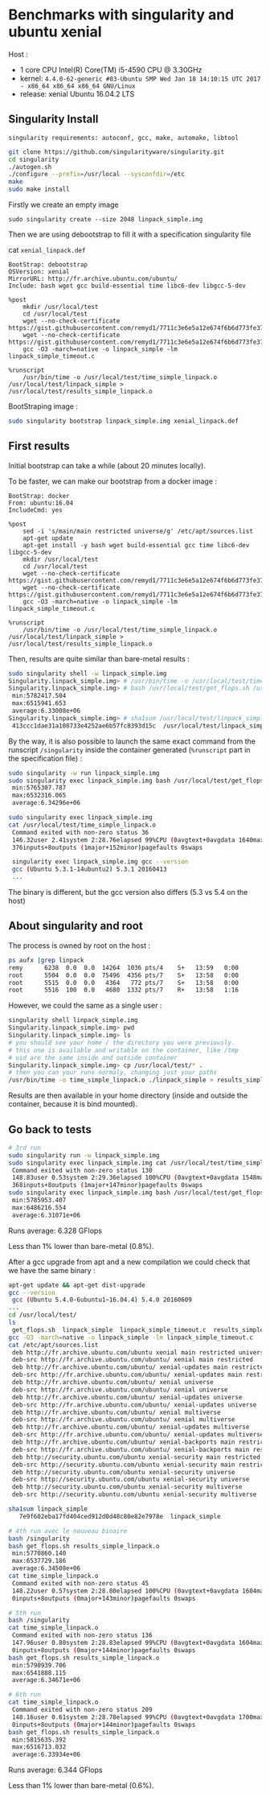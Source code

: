 # Benchmarks with singularity and ubuntu xenial

Host :
  - 1 core CPU Intel(R) Core(TM) i5-4590 CPU @ 3.30GHz
  - kernel: `4.4.0-62-generic #83-Ubuntu SMP Wed Jan 18 14:10:15 UTC 2017 - x86_64 x86_64 x86_64 GNU/Linux`
  - release: xenial Ubuntu 16.04.2 LTS

## Singularity Install

`singularity requirements: autoconf, gcc, make, automake, libtool`

```bash
git clone https://github.com/singularityware/singularity.git
cd singularity
./autogen.sh
./configure --prefix=/usr/local --sysconfdir=/etc
make
sudo make install
```

Firstly we create an empty image

```
sudo singularity create --size 2048 linpack_simple.img
```

Then we are using debootstrap to fill it with a specification singularity file

cat `xenial_linpack.def`

```
BootStrap: debootstrap
OSVersion: xenial
MirrorURL: http://fr.archive.ubuntu.com/ubuntu/
Include: bash wget gcc build-essential time libc6-dev libgcc-5-dev

%post
    mkdir /usr/local/test
    cd /usr/local/test
    wget --no-check-certificate  https://gist.githubusercontent.com/remyd1/7711c3e6e5a12e674f6b6d773fe37472/raw/1b30a5bf88ec6098bc6a534ac7e4361abe4d3efe/linpack_simple_timeout.c
    wget --no-check-certificate  https://gist.githubusercontent.com/remyd1/7711c3e6e5a12e674f6b6d773fe37472/raw/1b30a5bf88ec6098bc6a534ac7e4361abe4d3efe/get_flops.sh
    gcc -O3 -march=native -o linpack_simple -lm linpack_simple_timeout.c

%runscript
    /usr/bin/time -o /usr/local/test/time_simple_linpack.o /usr/local/test/linpack_simple > /usr/local/test/results_simple_linpack.o
```

BootStraping image :

```bash
sudo singularity bootstrap linpack_simple.img xenial_linpack.def
```


## First results

Initial bootstrap can take a while (about 20 minutes locally).

To be faster, we can make our bootstrap from a docker image :

```
BootStrap: docker
From: ubuntu:16.04
IncludeCmd: yes

%post
    sed -i 's/main/main restricted universe/g' /etc/apt/sources.list
    apt-get update
    apt-get install -y bash wget build-essential gcc time libc6-dev libgcc-5-dev
    mkdir /usr/local/test
    cd /usr/local/test
    wget --no-check-certificate https://gist.githubusercontent.com/remyd1/7711c3e6e5a12e674f6b6d773fe37472/raw/1b30a5bf88ec6098bc6a534ac7e4361abe4d3efe/linpack_simple_timeout.c
    wget --no-check-certificate https://gist.githubusercontent.com/remyd1/7711c3e6e5a12e674f6b6d773fe37472/raw/1b30a5bf88ec6098bc6a534ac7e4361abe4d3efe/get_flops.sh
    gcc -O3 -march=native -o linpack_simple -lm linpack_simple_timeout.c

%runscript
    /usr/bin/time -o /usr/local/test/time_simple_linpack.o /usr/local/test/linpack_simple > /usr/local/test/results_simple_linpack.o
```


Then, results are quite similar than bare-metal results :

```bash
sudo singularity shell -w linpack_simple.img
Singularity.linpack_simple.img> # /usr/bin/time -o /usr/local/test/time_simple_linpack.o /usr/local/test/linpack_simple > /tmp/results_simple_linpack.o
Singularity.linpack_simple.img> # bash /usr/local/test/get_flops.sh /usr/local/test/results_simple_linpack.o
 min:5782417.504
 max:6515941.653
 average:6.33008e+06
Singularity.linpack_simple.img> # sha1sum /usr/local/test/linpack_simple
 413ccc1dae31a108733e4252ae6b57fc8393d15c  /usr/local/test/linpack_simple
```

By the way, it is also possible to launch the same exact command from the runscript `/singularity` inside the container generated (`%runscript` part in the specification file) :

```bash
sudo singularity -w run linpack_simple.img
sudo singularity exec linpack_simple.img bash /usr/local/test/get_flops.sh /usr/local/test/results_simple_linpack.o
 min:5765307.787
 max:6532316.065
 average:6.34296e+06

sudo singularity exec linpack_simple.img
cat /usr/local/test/time_simple_linpack.o
 Command exited with non-zero status 36
 146.32user 2.41system 2:28.76elapsed 99%CPU (0avgtext+0avgdata 1640maxresident)k
 376inputs+8outputs (1major+152minor)pagefaults 0swaps

 singularity exec linpack_simple.img gcc --version
 gcc (Ubuntu 5.3.1-14ubuntu2) 5.3.1 20160413
 ...
```

The binary is different, but the gcc version also differs (5.3 vs 5.4 on the host)

## About singularity and root

The process is owned by root on the host :

```bash
ps aufx |grep linpack
remy      6238  0.0  0.0  14264  1036 pts/4    S+   13:59   0:00          |       |   |   |   \_ grep --color=auto linpack
root      5504  0.0  0.0  75496  4356 pts/7    S+   13:58   0:00          |       |   |       \_ sudo singularity run -w linpack_simple.img
root      5515  0.0  0.0   4364   772 pts/7    S+   13:58   0:00          |       |   |                   \_ /usr/bin/time -o /usr/local/test/time_simple_linpack.o /usr/local/test/linpack_simple
root      5516  100  0.0   4680  1332 pts/7    R+   13:58   1:16          |       |   |                       \_ /usr/local/test/linpack_simple
```

However, we could the same as a single user :

```bash
singularity shell linpack_simple.img
Singularity.linpack_simple.img> pwd
Singularity.linpack_simple.img> ls
# you should see your home / the directory you were previously.
# this one is available and writable on the container, like /tmp
# uid are the same inside and outside container
Singularity.linpack_simple.img> cp /usr/local/test/* .
# then you can your runs normaly, changing just your paths
/usr/bin/time -o time_simple_linpack.o ./linpack_simple > results_simple_linpack.o
```

Results are then available in your home directory (inside and outside the container, because it is bind mounted).


## Go back to tests

```bash
# 3rd run
sudo singularity run -w linpack_simple.img             
sudo singularity exec linpack_simple.img cat /usr/local/test/time_simple_linpack.o
 Command exited with non-zero status 130
 148.83user 0.53system 2:29.36elapsed 100%CPU (0avgtext+0avgdata 1548maxresident)k
 368inputs+8outputs (1major+147minor)pagefaults 0swaps
sudo singularity exec linpack_simple.img bash /usr/local/test/get_flops.sh /usr/local/test/results_simple_linpack.o
 min:5785953.407
 max:6486216.554
 average:6.31071e+06
```

Runs average: 6.328 GFlops

Less than 1% lower than bare-metal (0.8%).

After a gcc upgrade from apt and a new compilation we could check that we have the same binary :

```bash
apt-get update && apt-get dist-upgrade
gcc --version
 gcc (Ubuntu 5.4.0-6ubuntu1~16.04.4) 5.4.0 20160609
...
cd /usr/local/test/
ls
 get_flops.sh  linpack_simple  linpack_simple_timeout.c  results_simple_linpack.o  time_simple_linpack.o
gcc -O3 -march=native -o linpack_simple -lm linpack_simple_timeout.c
cat /etc/apt/sources.list
 deb http://fr.archive.ubuntu.com/ubuntu xenial main restricted universe
 deb-src http://fr.archive.ubuntu.com/ubuntu/ xenial main restricted
 deb http://fr.archive.ubuntu.com/ubuntu/ xenial-updates main restricted
 deb-src http://fr.archive.ubuntu.com/ubuntu/ xenial-updates main restricted
 deb http://fr.archive.ubuntu.com/ubuntu/ xenial universe
 deb-src http://fr.archive.ubuntu.com/ubuntu/ xenial universe
 deb http://fr.archive.ubuntu.com/ubuntu/ xenial-updates universe
 deb-src http://fr.archive.ubuntu.com/ubuntu/ xenial-updates universe
 deb http://fr.archive.ubuntu.com/ubuntu/ xenial multiverse
 deb-src http://fr.archive.ubuntu.com/ubuntu/ xenial multiverse
 deb http://fr.archive.ubuntu.com/ubuntu/ xenial-updates multiverse
 deb-src http://fr.archive.ubuntu.com/ubuntu/ xenial-updates multiverse
 deb http://fr.archive.ubuntu.com/ubuntu/ xenial-backports main restricted universe multiverse
 deb-src http://fr.archive.ubuntu.com/ubuntu/ xenial-backports main restricted universe multiverse
 deb http://security.ubuntu.com/ubuntu xenial-security main restricted
 deb-src http://security.ubuntu.com/ubuntu xenial-security main restricted
 deb http://security.ubuntu.com/ubuntu xenial-security universe
 deb-src http://security.ubuntu.com/ubuntu xenial-security universe
 deb http://security.ubuntu.com/ubuntu xenial-security multiverse
 deb-src http://security.ubuntu.com/ubuntu xenial-security multiverse

sha1sum linpack_simple
   7e9f602eba17fd404ced912d0d48c80e82e7978e  linpack_simple

# 4th run avec le nouveau binaire
bash /singularity
bash get_flops.sh results_simple_linpack.o
 min:5770860.140
 max:6537729.186
 average:6.34508e+06
cat time_simple_linpack.o
 Command exited with non-zero status 45
 148.22user 0.57system 2:28.80elapsed 100%CPU (0avgtext+0avgdata 1604maxresident)k
 0inputs+8outputs (0major+143minor)pagefaults 0swaps

# 5th run
bash /singularity                                                                       
cat time_simple_linpack.o                                                               
 Command exited with non-zero status 136
 147.96user 0.80system 2:28.83elapsed 99%CPU (0avgtext+0avgdata 1604maxresident)k
 0inputs+8outputs (0major+144minor)pagefaults 0swaps
bash get_flops.sh results_simple_linpack.o
 min:5790939.706
 max:6541888.115
 average:6.34671e+06

# 6th run
cat time_simple_linpack.o                                                               
 Command exited with non-zero status 209
 148.16user 0.61system 2:28.78elapsed 99%CPU (0avgtext+0avgdata 1700maxresident)k
 0inputs+8outputs (0major+144minor)pagefaults 0swaps
bash get_flops.sh results_simple_linpack.o                                              
 min:5815635.392
 max:6516713.032
 average:6.33934e+06

```

Runs average: 6.344 GFlops

Less than 1% lower than bare-metal (0.6%).
